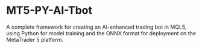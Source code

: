 # MT5-PY-AI-Tbot
A complete framework for creating an Al-enhanced trading bot in MQL5, using Python for model training and the ONNX format for deployment on the MetaTrader 5 platform.
